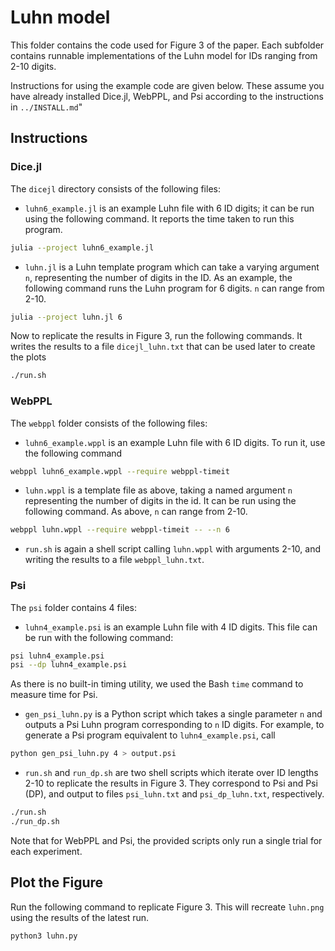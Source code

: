 # Luhn model

This folder contains the code used for Figure 3 of the paper. Each subfolder contains runnable implementations of the Luhn model for IDs ranging from 2-10 digits.

Instructions for using the example code are given below. These assume you have already installed Dice.jl, WebPPL, and Psi according to the instructions in `../INSTALL.md`"

## Instructions

### Dice.jl

The `dicejl` directory consists of the following files:
- `luhn6_example.jl` is an example Luhn file with 6 ID digits; it can be run using the following command. It reports the time taken to run this program.

```bash
julia --project luhn6_example.jl
```

- `luhn.jl` is a Luhn template program which can take a varying argument `n`, representing the number of digits in the ID. As an example, the following command runs the Luhn program for 6 digits. `n` can range from 2-10.

```bash
julia --project luhn.jl 6
```

Now to replicate the results in Figure 3, run the following commands. It writes the results to a file `dicejl_luhn.txt` that can be used later to create the plots

```bash
./run.sh
```

### WebPPL

The `webppl` folder consists of the following files:

- `luhn6_example.wppl` is an example Luhn file with 6 ID digits. To run it, use the following command

```bash
webppl luhn6_example.wppl --require webppl-timeit
```

- `luhn.wppl` is a template file as above, taking a named argument `n` representing the number of digits in the id. It can be run using the following command. As above, `n` can range from 2-10.

```bash
webppl luhn.wppl --require webppl-timeit -- --n 6
```

- `run.sh` is again a shell script calling `luhn.wppl` with arguments 2-10, and writing the results to a file `webppl_luhn.txt`.

### Psi

The `psi` folder contains 4 files:

- `luhn4_example.psi` is an example Luhn file with 4 ID digits. This file can be run with the following command:

```bash
psi luhn4_example.psi
psi --dp luhn4_example.psi
``` 

As there is no built-in timing utility, we used the Bash `time` command to measure time for Psi. 

- `gen_psi_luhn.py` is a Python script which takes a single parameter `n` and outputs a Psi Luhn program corresponding to `n` ID digits. For example, to generate a Psi program equivalent to `luhn4_example.psi`, call 

```bash
python gen_psi_luhn.py 4 > output.psi
```

- `run.sh` and `run_dp.sh` are two shell scripts which iterate over ID lengths 2-10 to replicate the results in Figure 3. They correspond to Psi and Psi (DP), and output to files `psi_luhn.txt` and `psi_dp_luhn.txt`, respectively. 

```bash
./run.sh
./run_dp.sh
```

Note that for WebPPL and Psi, the provided scripts only run a single trial for each experiment. 

## Plot the Figure

Run the following command to replicate Figure 3. This will recreate `luhn.png` using the results of the latest run.

```bash
python3 luhn.py
```






